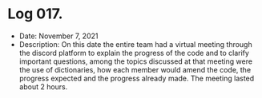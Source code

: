 # Log 017.
- Date: November 7, 2021
- Description: On this date the entire team had a virtual meeting through the discord platform to explain the progress of the code and to clarify important questions, among the topics discussed at that meeting were the use of dictionaries, how each member would amend the code, the progress expected and the progress already made. The meeting lasted about 2 hours.

